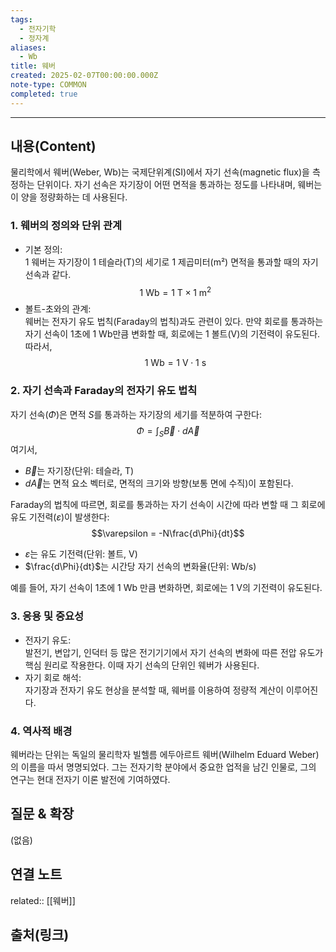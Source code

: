 ```yaml
---
tags:
  - 전자기학
  - 정자계
aliases:
  - Wb
title: 웨버
created: 2025-02-07T00:00:00.000Z
note-type: COMMON
completed: true
---
```


---

## 내용(Content)

물리학에서 웨버(Weber, Wb)는 국제단위계(SI)에서 자기 선속(magnetic flux)을 측정하는 단위이다. 자기 선속은 자기장이 어떤 면적을 통과하는 정도를 나타내며, 웨버는 이 양을 정량화하는 데 사용된다.

### 1. 웨버의 정의와 단위 관계
- 기본 정의:  
  1 웨버는 자기장이 1 테슬라(T)의 세기로 1 제곱미터(m²) 면적을 통과할 때의 자기 선속과 같다.  
  $$1\ \text{Wb} = 1\ \text{T} \times 1\ \text{m}^2$$
- 볼트-초와의 관계:  
  웨버는 전자기 유도 법칙(Faraday의 법칙)과도 관련이 있다. 만약 회로를 통과하는 자기 선속이 1초에 1 Wb만큼 변화할 때, 회로에는 1 볼트(V)의 기전력이 유도된다. 따라서,
  $$1\ \text{Wb} = 1\ \text{V} \cdot 1\ \text{s}$$
  
### 2. 자기 선속과 Faraday의 전자기 유도 법칙
자기 선속($\Phi$)은 면적 $S$를 통과하는 자기장의 세기를 적분하여 구한다:
$$\Phi = \int_S \vec{B} \cdot d\vec{A}$$
여기서,
- $\vec{B}$는 자기장(단위: 테슬라, T)  
- $d\vec{A}$는 면적 요소 벡터로, 면적의 크기와 방향(보통 면에 수직)이 포함된다.

Faraday의 법칙에 따르면, 회로를 통과하는 자기 선속이 시간에 따라 변할 때 그 회로에 유도 기전력($\varepsilon$)이 발생한다:
$$\varepsilon = -N\frac{d\Phi}{dt}$$
- $\varepsilon$는 유도 기전력(단위: 볼트, V)
- $\frac{d\Phi}{dt}$는 시간당 자기 선속의 변화율(단위: Wb/s)

예를 들어, 자기 선속이 1초에 1 Wb 만큼 변화하면, 회로에는 1 V의 기전력이 유도된다.

### 3. 응용 및 중요성
- 전자기 유도:  
  발전기, 변압기, 인덕터 등 많은 전기기기에서 자기 선속의 변화에 따른 전압 유도가 핵심 원리로 작용한다. 이때 자기 선속의 단위인 웨버가 사용된다.
- 자기 회로 해석:  
  자기장과 전자기 유도 현상을 분석할 때, 웨버를 이용하여 정량적 계산이 이루어진다.

### 4. 역사적 배경

웨버라는 단위는 독일의 물리학자 빌헬름 에두아르트 웨버(Wilhelm Eduard Weber)의 이름을 따서 명명되었다. 그는 전자기학 분야에서 중요한 업적을 남긴 인물로, 그의 연구는 현대 전자기 이론 발전에 기여하였다.

## 질문 & 확장

(없음)

## 연결 노트

related:: [[웨버]]

## 출처(링크)





